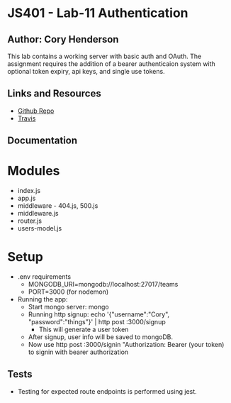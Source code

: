 # JS401 - Lab-11 Authentication
## Author: Cory Henderson
This lab contains a working server with basic auth and OAuth.  The assignment requires the addition of a bearer authenticaion system with optional token expiry, api keys, and single use tokens.

## Links and Resources
- [Github Repo](https://github.com/401-advanced-javascript-1/lab-13-bearerAuth/tree/submission)
- [Travis](https://www.travis-ci.com/401-advanced-javascript-1/lab-13-bearerAuth)

## Documentation

# Modules
- index.js
- app.js
- middleware - 404.js, 500.js 
- middleware.js
- router.js
- users-model.js

# Setup
- .env requirements
  - MONGODB_URI=mongodb://localhost:27017/teams
  - PORT=3000 (for nodemon)
- Running the app:
  - Start mongo server: mongo
  - Running http signup: echo '{"username":"Cory", "password":"things"}' | http post :3000/signup
    - This will generate a user token
  - After signup, user info will be saved to mongoDB.
  - Now use http post :3000/signin "Authorization: Bearer (your token) to signin with bearer authorization

## Tests
- Testing for expected route endpoints is performed using jest.
